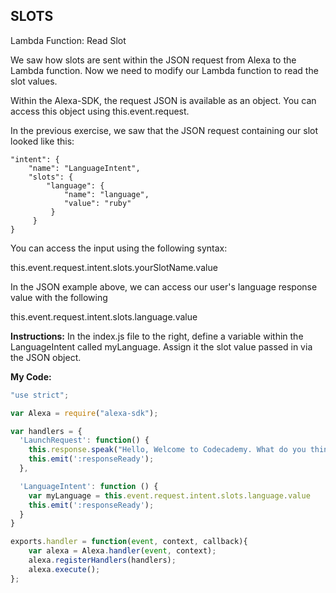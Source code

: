 ## SLOTS

Lambda Function: Read Slot

We saw how slots are sent within the JSON request from Alexa to the Lambda function. Now we need to modify our Lambda function to read the slot values.

Within the Alexa-SDK, the request JSON is available as an object. You can access this object using this.event.request.

In the previous exercise, we saw that the JSON request containing our slot looked like this:
```
"intent": {
    "name": "LanguageIntent",
    "slots": {
        "language": {
            "name": "language",
            "value": "ruby"
         }
     }
}
```
You can access the input using the following syntax:

this.event.request.intent.slots.yourSlotName.value

In the JSON example above, we can access our user's language response value with the following

this.event.request.intent.slots.language.value

**Instructions:**
In the index.js file to the right, define a variable within the LanguageIntent called myLanguage. Assign it the slot value passed in via the JSON object.

**My Code:**
```js
"use strict";

var Alexa = require("alexa-sdk");

var handlers = {
  'LaunchRequest': function() {
    this.response.speak("Hello, Welcome to Codecademy. What do you think is Codecademy's most popular language?").listen("Tell me what you think is Codecademy's most popular language.");
    this.emit(':responseReady');
  },

  'LanguageIntent': function () {
    var myLanguage = this.event.request.intent.slots.language.value
    this.emit(':responseReady');
  }
}

exports.handler = function(event, context, callback){
    var alexa = Alexa.handler(event, context);
    alexa.registerHandlers(handlers);
    alexa.execute();
};
```
